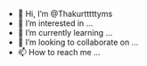 - 👋 Hi, I’m @Thakurtttttyms
- 👀 I’m interested in ...
- 🌱 I’m currently learning ...
- 💞️ I’m looking to collaborate on ...
- 📫 How to reach me ...

<!---
Thakurtttttyms/Thakurtttttyms is a ✨ special ✨ repository because its `README.md` (this file) appears on your GitHub profile.
You can click the Preview link to take a look at your changes.
--->
